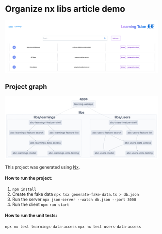 # Organize nx libs article demo

![users page](./screenshots/users.png)

## Project graph

![users page](./screenshots/graph.png)

This project was generated using [Nx](https://nx.dev).

#### How to run the project:
1. `npm install`
2. Create the fake data
	`npx tsx generate-fake-data.ts > db.json`
 3. Run the server 
	 `npx json-server --watch db.json --port 3000`   
 4. Run the client
	 `npm run start`

#### How to run the unit tests:
`npx nx test learnings-data-access`
`npx nx test users-data-access` 

